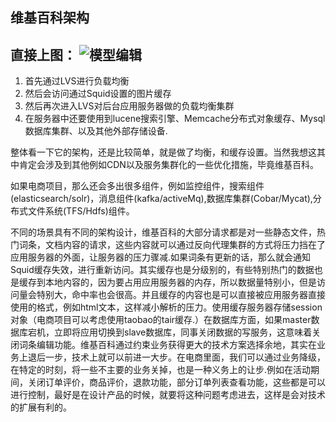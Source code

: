 维基百科架构
-------------


直接上图：
![模型编辑](https://hotbain.gitbooks.io/e-commerce-java-development-technology/content/image/wikipedia.png)
-------------------

1. 首先通过LVS进行负载均衡
1. 然后会访问通过Squid设置的图片缓存
1. 然后再次进入LVS对后台应用服务器做的负载均衡集群
1. 在服务器中还要使用到lucene搜索引擎、Memcache分布式对象缓存、Mysql数据库集群、以及其他外部存储设备.



整体看一下它的架构，还是比较简单，就是做了均衡，和缓存设置。当然我想这其中肯定会涉及到其他例如CDN以及服务集群化的一些优化措施，毕竟维基百科。

如果电商项目，那么还会多出很多组件，例如监控组件，搜索组件(elasticsearch/solr)，消息组件(kafka/activeMq),数据库集群(Cobar/Mycat),分布式文件系统(TFS/Hdfs)组件。

不同的场景具有不同的架构设计，维基百科的大部分请求都是对一些静态文件，热门词条，文档内容的请求，这些内容就可以通过反向代理集群的方式将压力挡在了应用服务器的外面，让服务器的压力骤减.如果词条有更新的话，那么就会通知Squid缓存失效，进行重新访问。其实缓存也是分级别的，有些特别热门的数据也是缓存到本地内容的，因为要占用应用服务器的内存，所以数据量特别小，但是访问量会特别大，命中率也会很高。并且缓存的内容也是可以直接被应用服务器直接使用的格式，例如html文本，这样减小解析的压力。使用缓存服务器存储session对象（电商项目可以考虑使用taobao的tair缓存.）在数据库方面，如果master数据库宕机，立即将应用切换到slave数据库，同事关闭数据的写服务，这意味着关闭词条编辑功能。维基百科通过约束业务获得更大的技术方案选择余地，其实在业务上退后一步，技术上就可以前进一大步。在电商里面，我们可以通过业务降级，在特定的时刻，将一些不主要的业务关掉，也是一种义务上的让步.例如在活动期间，关闭订单评价，商品评价，退款功能，部分订单列表查看功能，这些都是可以进行控制，最好是在设计产品的时候，就要将这种问题考虑进去，这样是会对技术的扩展有利的。
